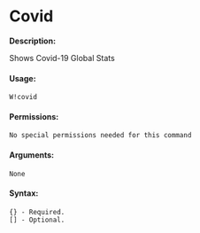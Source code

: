 # Covid

**Description:**

Shows Covid-19 Global Stats 

#### Usage:

```text
W!covid 
```

#### Permissions:

```text
No special permissions needed for this command
```

#### Arguments:

```text
None
```

#### Syntax:

```text
{} - Required.
[] - Optional.
```

